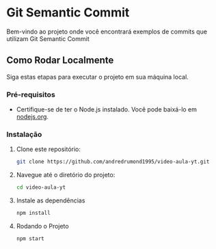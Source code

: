 # Git Semantic Commit

Bem-vindo ao projeto onde você encontrará exemplos de commits que utilizam Git Semantic Commit

## Como Rodar Localmente

Siga estas etapas para executar o projeto em sua máquina local.

### Pré-requisitos

- Certifique-se de ter o Node.js instalado. Você pode baixá-lo em [nodejs.org](https://nodejs.org/).

### Instalação

1. Clone este repositório:

   ```bash
   git clone https://github.com/andredrumond1995/video-aula-yt.git

2. Navegue até o diretório do projeto:

   ```bash
   cd video-aula-yt

3. Instale as dependências

   ```bash
   npm install

3. Rodando o Projeto

   ```bash
   npm start